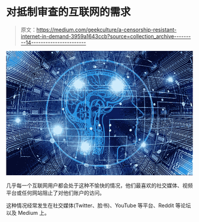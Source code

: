 # 对抵制审查的互联网的需求

> 原文：<https://medium.com/geekculture/a-censorship-resistant-internet-in-demand-3959a1643ccb?source=collection_archive---------14----------------------->

![](img/7a731c5723b138002ef3e6cb2859f95c.png)

几乎每一个互联网用户都会处于这种不愉快的情况，他们最喜欢的社交媒体、视频平台或任何网站阻止了对他们账户的访问。

这种情况经常发生在社交媒体(Twitter、脸书)、YouTube 等平台、Reddit 等论坛以及 Medium 上。
